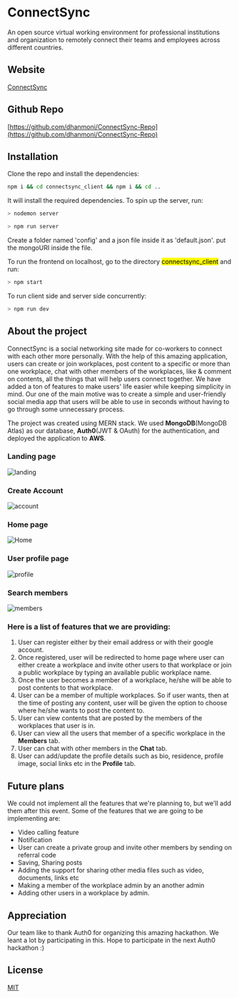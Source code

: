 # ConnectSync

An open source virtual working environment for professional institutions and organization to remotely connect their teams and employees across different countries.

## Website

[ConnectSync](https://connectsync.com)

## Github Repo

[https://github.com/dhanmoni/ConnectSync-Repo](https://github.com/dhanmoni/ConnectSync-Repo)

## Installation

Clone the repo and install the dependencies:

```bash
npm i && cd connectsync_client && npm i && cd ..
```

It will install the required dependencies.
To spin up the server, run:

```bash
> nodemon server

> npm run server
```

Create a folder named 'config' and a json file inside it as 'default.json'.
put the mongoURI inside the file.

To run the frontend on localhost, go to the directory <mark>connectsync_client</mark> and run:

```bash
> npm start
```

To run client side and server side concurrently:

```bash
> npm run dev
```

## About the project

ConnectSync is a social networking site made for co-workers to connect with each other more personally. With the help of this amazing application, users can create or join workplaces, post content to a specific or more than one workplace, chat with other members of the workplaces, like & comment on contents, all the things that will help users connect together. We have added a ton of features to make users' life easier while keeping simplicity in mind. Our one of the main motive was to create a simple and user-friendly social media app that users will be able to use in seconds without having to go through some unnecessary process.

The project was created using MERN stack. We used **MongoDB**(MongoDB Atlas) as our database, **Auth0**(JWT & OAuth) for the authentication, and deployed the application to **AWS**.

### Landing page

![landing](https://res.cloudinary.com/dmn19/image/upload/v1597032386/Screenshot_148.png)

### Create Account

![account](https://res.cloudinary.com/dmn19/image/upload/v1597032385/Screenshot_147.png)

### Home page

![Home](https://res.cloudinary.com/dmn19/image/upload/v1597032384/Screenshot_149.png)

### User profile page

![profile](https://res.cloudinary.com/dmn19/image/upload/v1597032385/Screenshot_153.png)

### Search members

![members](https://res.cloudinary.com/dmn19/image/upload/v1597032384/Screenshot_150.png)

### Here is a list of features that we are providing:

1. User can register either by their email address or with their google account.
2. Once registered, user will be redirected to home page where user can either create a workplace and invite other users to that workplace or join a public workplace by typing an available public workplace name.
3. Once the user becomes a member of a workplace, he/she will be able to post contents to that workplace.
4. User can be a member of multiple workplaces. So if user wants, then at the time of posting any content, user will be given the option to choose where he/she wants to post the content to.
5. User can view contents that are posted by the members of the workplaces that user is in.
6. User can view all the users that member of a specific workplace in the **Members** tab.
7. User can chat with other members in the **Chat** tab.
8. User can add/update the profile details such as bio, residence, profile image, social links etc in the **Profile** tab.

## Future plans

We could not implement all the features that we're planning to, but we'll add them after this event. Some of the features that we are going to be implementing are:

- Video calling feature
- Notification
- User can create a private group and invite other members by sending on referral code
- Saving, Sharing posts
- Adding the support for sharing other media files such as video, documents, links etc
- Making a member of the workplace admin by an another admin
- Adding other users in a workplace by admin.

## Appreciation

Our team like to thank Auth0 for organizing this amazing hackathon. We leant a lot by participating in this. Hope to participate in the next Auth0 hackathon :)

## License

[MIT](https://choosealicense.com/licenses/mit/)
